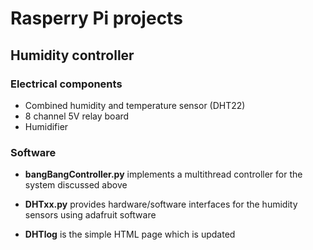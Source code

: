 # Rasperry Pi projects

## Humidity controller 
### Electrical components
* Combined humidity and temperature sensor (DHT22)
* 8 channel 5V relay board
* Humidifier

### Software
* __bangBangController.py__ implements a multithread controller for the system discussed above

* __DHTxx.py__ provides hardware/software interfaces for the humidity sensors using adafruit software

* __DHTlog__ is the simple HTML page which is updated
